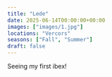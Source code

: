 ```yaml
---
title: "Lede"
date: 2025-06-14T00:00:00+00:00
images: ["images/1.jpg"]
locations: "Vercors"
seasons: ["Fall", "Summer"]
draft: false
---
```


Seeing my first ibex!
